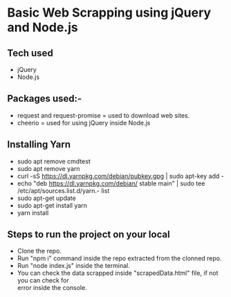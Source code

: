 # Basic Web Scrapping using jQuery and Node.js

## Tech used
- jQuery
- Node.js

## Packages used:-
-  request and request-promise  = used to download web sites.
-  cheerio = used for using jQuery inside Node.js

## Installing Yarn
- sudo apt remove cmdtest
- sudo apt remove yarn
- curl -sS https://dl.yarnpkg.com/debian/pubkey.gpg | sudo apt-key add -
- echo "deb https://dl.yarnpkg.com/debian/ stable main" | sudo tee /etc/apt/sources.list.d/yarn.- list
- sudo apt-get update
- sudo apt-get install yarn
- yarn install

## Steps to run the project on your local
- Clone the repo.
- Run "npm i" command inside the repo extracted from the clonned repo.
- Run "node index.js" inside the terminal.
- You can check the data scrapped inside "scrapedData.html" file, if not you can check for  
  error inside the console.
